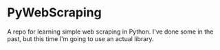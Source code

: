 # PyWebScraping
A repo for learning simple web scraping in Python.
I've done some in the past, but this time I'm going to use an actual library.
